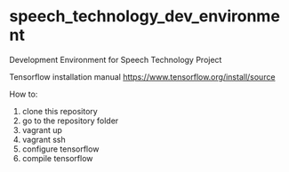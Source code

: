 # speech_technology_dev_environment
Development Environment for Speech Technology Project

Tensorflow installation manual
https://www.tensorflow.org/install/source


How to:
1. clone this repository
2. go to the repository folder
3. vagrant up
4. vagrant ssh
5. configure tensorflow
6. compile tensorflow

